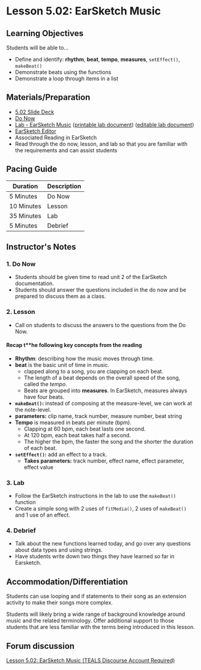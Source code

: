 # Lesson 5.02: EarSketch Music

## Learning Objectives

Students will be able to...

* Define and identify: **rhythm**, **beat**, **tempo**, **measures**, `setEffect()`, `makeBeat()`
* Demonstrate beats using the functions
* Demonstrate a loop through items in a list

## Materials/Preparation

* [5.02 Slide Deck](https://github.com/TEALSK12/2nd-semester-introduction-to-computer-science/raw/master/units/3_unit/slidedecks/Intro%20Python%205.02%20TEALS.pptx)
* [Do Now][]
* [Lab - EarSketch Music][] ([printable lab document][]) ([editable lab document][])
* [EarSketch Editor][]
* Associated Reading in EarSketch
* Read through the do now, lesson, and lab so that you are familiar with the requirements and can assist students

## Pacing Guide

| **Duration**   | **Description** |
| ---------- | ----------- |
| 5 Minutes  | Do Now      |
| 10 Minutes | Lesson      |
| 35 Minutes | Lab         |
| 5 Minutes | Debrief     |

## Instructor's Notes

### 1. Do Now

* Students should be given time to read unit 2 of the EarSketch documentation.
* Students should answer the questions included in the do now and be prepared to discuss them as a class.

### 2. Lesson

* Call on students to discuss the answers to the questions from the Do Now.

#### Recap t**he following key concepts from the reading

* **Rhythm**: describing how the music moves through time.
* **beat** is the basic unit of time in music.  
  * clapped along to a song, you are clapping on each beat.
  * The length of a beat depends on the overall speed of the song, called the *tempo*.
  * Beats are grouped into **measures**. In EarSketch, measures always have four beats.
* **`makeBeat()`:** instead of composing at the measure-level, we can work at the note-level.
* **parameters:** clip name, track number, measure number, beat string
* **Tempo** is measured in beats per minute (bpm).
  * Clapping at 60 bpm, each beat lasts one second.
  * At 120 bpm, each beat takes half a second.
  * The higher the bpm, the faster the song and the shorter the duration of each beat.
* **`setEffect()`:** add an effect to a track.
  * **Takes parameters:** track number, effect name, effect parameter, effect value

### 3. Lab

* Follow the EarSketch instructions in the lab to use the `makeBeat()` function
* Create a simple song with 2 uses of `fitMedia()`, 2 uses of `makeBeat()` and 1 use of an effect.

### 4. Debrief

* Talk about the new functions learned today, and go over any questions about data types and using strings.
* Have students write down two things they have learned so far in Earsketch.

## Accommodation/Differentiation

Students can use looping and if statements to their song as an extension activity to make their songs more complex.

Students will likely bring a wide range of background knowledge around music and the related terminology. Offer additional support to those students that are less familiar with the terms being introduced in this lesson.

## Forum discussion

[Lesson 5.02: EarSketch Music (TEALS Discourse Account Required)](https://forums.tealsk12.org/c/2nd-semester-unit-5-earsketch/lesson-5-02-earsketch-music)

[Do Now]: do_now.md
[Lab - EarSketch Music]: lab.md
[EarSketch Editor]: http://earsketch.gatech.edu/earsketch2/
[printable lab document]: https://github.com/TEALSK12/2nd-semester-introduction-to-computer-science/raw/master/units/5_unit/02_lesson/lab.pdf
[editable lab document]: https://github.com/TEALSK12/2nd-semester-introduction-to-computer-science/raw/master/units/5_unit/02_lesson/lab.docx
